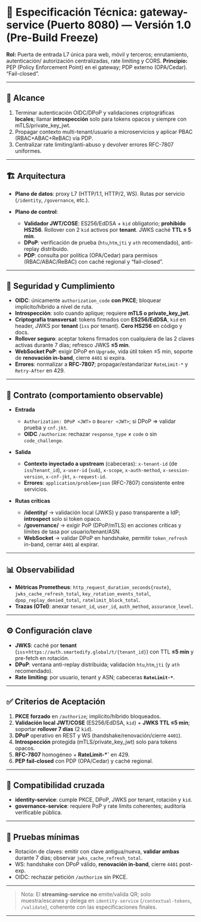# 📘 Especificación Técnica: **gateway-service** (Puerto 8080) — Versión 1.0 (Pre-Build Freeze)

**Rol:** Puerta de entrada L7 única para web, móvil y terceros; enrutamiento, autenticación/ autorización centralizadas, rate limiting y CORS.&#x20;
**Principio:** PEP (Policy Enforcement Point) en el gateway; PDP externo (OPA/Cedar). “Fail-closed”.&#x20;

---

## 🧭 Alcance

1. Terminar autenticación OIDC/DPoP y validaciones criptográficas **locales**; llamar **introspección** solo para tokens opacos y siempre con mTLS/private\_key\_jwt.&#x20;
2. Propagar contexto multi-tenant/usuario a microservicios y aplicar PBAC (RBAC+ABAC+ReBAC) vía PDP.&#x20;
3. Centralizar rate limiting/anti-abuso y devolver errores RFC-7807 uniformes.&#x20;

---

## 🏗️ Arquitectura

* **Plano de datos**: proxy L7 (HTTP/1.1, HTTP/2, WS). Rutas por servicio (`/identity`, `/governance`, etc.).&#x20;
* **Plano de control**:

  * **Validador JWT/COSE**: ES256/EdDSA + `kid` obligatorio; **prohibido HS256**. Rollover con 2 `kid` activos por **tenant**. JWKS caché **TTL ≤ 5 min**.  &#x20;
  * **DPoP**: verificación de prueba (`htu`,`htm`,`jti` y `ath` recomendado), anti-replay distribuido.  &#x20;
  * **PDP**: consulta por política (OPA/Cedar) para permisos (RBAC/ABAC/ReBAC) con caché regional y “fail-closed”.&#x20;

---

## 🔐 Seguridad y Cumplimiento

* **OIDC**: únicamente `authorization_code` **con PKCE**; bloquear implícito/híbrido a nivel de ruta.&#x20;
* **Introspección**: solo cuando aplique; requiere **mTLS o private\_key\_jwt**.&#x20;
* **Criptografía transversal**: tokens firmados con **ES256/EdDSA**, `kid` en header, JWKS por **tenant** (`iss` por tenant). **Cero HS256** en código y docs.&#x20;
* **Rollover seguro**: aceptar tokens firmados con cualquiera de las 2 claves activas durante 7 días; refresco JWKS **≤5 min**.&#x20;
* **WebSocket PoP**: exigir DPoP en `Upgrade`, vida útil token ≤5 min, soporte de **renovación in-band**, cierre `4401` si expira.&#x20;
* **Errores**: normalizar a **RFC-7807**; propagar/estandarizar `RateLimit-*` y `Retry-After` en 429. &#x20;

---

## 🔌 Contrato (comportamiento observable)

* **Entrada**

  * `Authorization: DPoP <JWT>` o `Bearer <JWT>`; si DPoP ⇒ validar prueba y `cnf.jkt`.&#x20;
  * **OIDC** `/authorize`: rechazar `response_type` ≠ `code` o sin `code_challenge`.&#x20;
* **Salida**

  * **Contexto inyectado a upstream** (cabeceras):
    `x-tenant-id` (de `iss`/`tenant_id`), `x-user-id` (`sub`), `x-scope`, `x-auth-method`, `x-session-version`, `x-cnf-jkt`, `x-request-id`. &#x20;
  * **Errores**: `application/problem+json` (RFC-7807) consistente entre servicios.&#x20;
* **Rutas críticas**

  * **/identity/** → validación local (JWKS) y paso transparente a IdP; **introspect** solo si token opaco.&#x20;
  * **/governance/** → exigir PoP (DPoP/mTLS) en acciones críticas y límites de tasa por usuario/tenant/ASN.&#x20;
  * **WebSocket** → validar DPoP en handshake, permitir `token_refresh` in-band, cerrar `4401` al expirar.&#x20;

---

## 📊 Observabilidad

* **Métricas Prometheus**:
  `http_request_duration_seconds{route}`, `jwks_cache_refresh_total`, `key_rotation_events_total`, `dpop_replay_denied_total`, `ratelimit_block_total`.&#x20;
* **Trazas (OTel)**: anexar `tenant_id`, `user_id`, `auth_method`, `assurance_level`.&#x20;

---

## ⚙️ Configuración clave

* **JWKS**: caché por **tenant** (`iss`=`https://auth.smartedify.global/t/{tenant_id}`) con TTL **≤5 min** y pre-fetch en rotación. &#x20;
* **DPoP**: ventana anti-replay distribuida; validación `htu`,`htm`,`jti` (y `ath` recomendado). &#x20;
* **Rate limiting**: por usuario, tenant y ASN; cabeceras **`RateLimit-*`**.&#x20;

---

## ✅ Criterios de Aceptación

1. **PKCE forzado** en `/authorize`; implícito/híbrido bloqueados.&#x20;
2. **Validación local JWT/COSE** (ES256/EdDSA, `kid`) + **JWKS TTL ≤5 min**; soportar **rollover 7 días** (2 `kid`).&#x20;
3. **DPoP** operativo en REST y WS (handshake/renovación/cierre `4401`).&#x20;
4. **Introspección** protegida (mTLS/private\_key\_jwt) solo para tokens opacos.&#x20;
5. **RFC-7807** homogéneo + **RateLimit-\*\`** en 429.&#x20;
6. **PEP fail-closed** con PDP (OPA/Cedar) y caché regional.&#x20;

---

## 🔄 Compatibilidad cruzada

* **identity-service**: cumple PKCE, DPoP, JWKS por tenant, rotación y `kid`. &#x20;
* **governance-service**: requiere PoP y rate limits coherentes; auditoría verificable pública. &#x20;

---

## 🧪 Pruebas mínimas

* Rotación de claves: emitir con clave antigua/nueva, **validar ambas** durante 7 días; observar `jwks_cache_refresh_total`.&#x20;
* WS: handshake con DPoP válido, **renovación in-band**, cierre `4401` post-exp.&#x20;
* OIDC: rechazar petición `/authorize` sin PKCE.&#x20;

---

> Nota: El **streaming-service** **no** emite/valida QR; solo muestra/escanea y delega en `identity-service` (`/contextual-tokens`, `/validate`), coherente con las especificaciones finales.&#x20;

---
